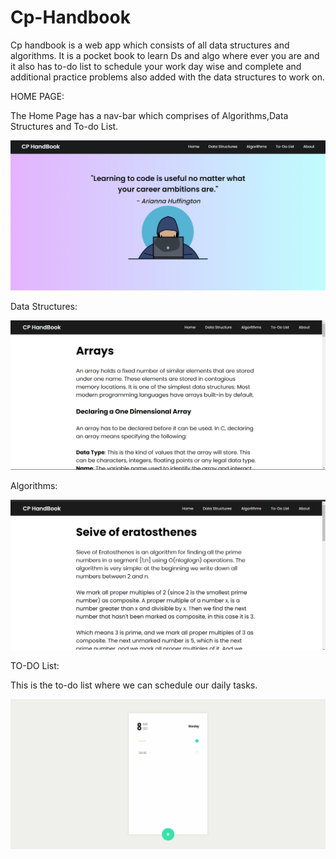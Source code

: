 # Cp-Handbook

   Cp handbook is a web app which consists of all data structures and algorithms. It is a pocket book to learn Ds and algo where 
   ever you are and it also has to-do list to schedule your work day wise and complete and additional practice problems also added 
   with the data structures to work on.
   
   HOME PAGE:
   
   The Home Page has a nav-bar which comprises of Algorithms,Data Structures and To-do List.
   
  
  ![alt text](https://github.com/hrudai2002/Cp-Handbook/blob/main/CP_Home.gif)
   
  Data Structures:
  
  ![alt txt](https://github.com/hrudai2002/Cp-Handbook/blob/main/Data%20Structures.png)
  
  Algorithms:
  
  
  ![alt txt](https://github.com/hrudai2002/Cp-Handbook/blob/main/Algorithms.png)
  
  TO-DO List:
  
  This is the to-do list where we can schedule our daily tasks.
  
  
  ![alt txt](https://github.com/hrudai2002/Cp-Handbook/blob/main/todolist.gif)
   
   

